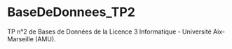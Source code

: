 # BaseDeDonnees_TP2
TP n°2 de Bases de Données de la Licence 3 Informatique - Université Aix-Marseille (AMU).
